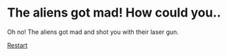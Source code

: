 # The aliens got mad! How could you..

Oh no! The aliens got mad and shot you with their laser gun.

[Restart](../NASA.md)

